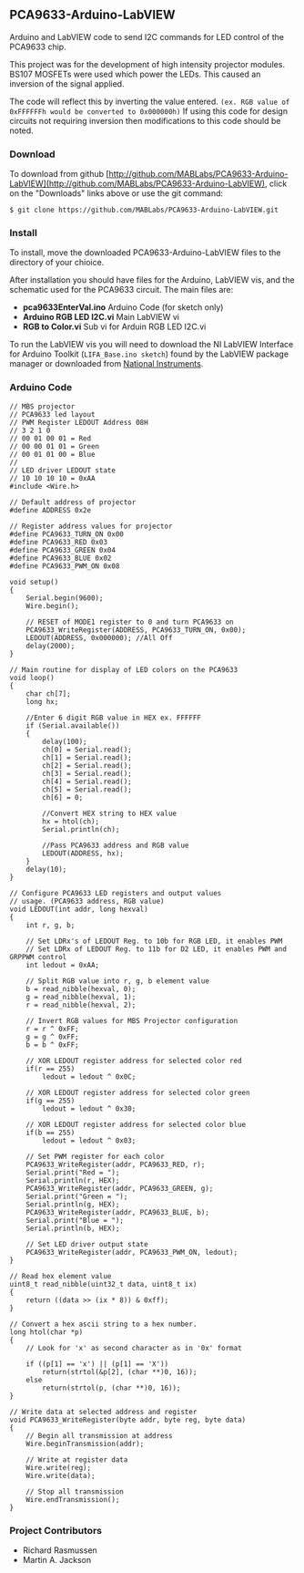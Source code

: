 ## PCA9633-Arduino-LabVIEW ##

Arduino and LabVIEW code to send I2C commands for LED control of the PCA9633 chip.

This project was for the development of high intensity projector modules. BS107 MOSFETs were used which power the LEDs. This caused an inversion of the signal applied. 

The code will reflect this by inverting the value entered. `(ex. RGB value of 0xFFFFFFh would be converted to 0x000000h)` If using this code for design circuits not requiring inversion then modifications to this code should be noted.

### Download ###
To download from github [http://github.com/MABLabs/PCA9633-Arduino-LabVIEW](http://github.com/MABLabs/PCA9633-Arduino-LabVIEW), click on the "Downloads" links above or use the git command:

    $ git clone https://github.com/MABLabs/PCA9633-Arduino-LabVIEW.git

### Install ###
To install, move the downloaded PCA9633-Arduino-LabVIEW files to the directory of your chioice.

After installation you should have files for the Arduino, LabVIEW vis, and the schematic used for the PCA9633 circuit. The main files are:

- **pca9633EnterVal.ino** Arduino Code (for sketch only)
- **Arduino RGB LED I2C.vi** Main LabVIEW vi
- **RGB to Color.vi** Sub vi for Arduin RGB LED I2C.vi 

To run the LabVIEW vis you will need to download the NI LabVIEW Interface for Arduino Toolkit (`LIFA_Base.ino sketch`) found by the LabVIEW package manager or downloaded from [National Instruments](http://search.ni.com/nisearch/app/main/p/bot/no/ap/global/lang/en/pg/1/sn/catnav:mp/q/Arduino/).

### Arduino Code ###

	// MBS projector
	// PCA9633 led layout
	// PWM Register LEDOUT Address 08H
	// 3 2 1 0
	// 00 01 00 01 = Red
	// 00 00 01 01 = Green
	// 00 01 01 00 = Blue
	//
	// LED driver LEDOUT state
	// 10 10 10 10 = 0xAA
	#include <Wire.h>

	// Default address of projector
	#define ADDRESS 0x2e

	// Register address values for projector
	#define PCA9633_TURN_ON 0x00
	#define PCA9633_RED 0x03
	#define PCA9633_GREEN 0x04
	#define PCA9633_BLUE 0x02
	#define PCA9633_PWM_ON 0x08

	void setup()
	{
  		Serial.begin(9600);
  		Wire.begin();

		// RESET of MODE1 register to 0 and turn PCA9633 on
		PCA9633_WriteRegister(ADDRESS, PCA9633_TURN_ON, 0x00);
  		LEDOUT(ADDRESS, 0x000000); //All Off
 		delay(2000);
	}

	// Main routine for display of LED colors on the PCA9633
	void loop()
	{
  		char ch[7];
  		long hx;
  
  		//Enter 6 digit RGB value in HEX ex. FFFFFF
  		if (Serial.available())
  		{
    		delay(100);
    		ch[0] = Serial.read();
    		ch[1] = Serial.read();
    		ch[2] = Serial.read();
    		ch[3] = Serial.read();
    		ch[4] = Serial.read();
    		ch[5] = Serial.read();
    		ch[6] = 0;
    
    		//Convert HEX string to HEX value
    		hx = htol(ch);
    		Serial.println(ch);

    		//Pass PCA9633 address and RGB value
    		LEDOUT(ADDRESS, hx);
  		}
  		delay(10);
	}

	// Configure PCA9633 LED registers and output values
	// usage. (PCA9633 address, RGB value)
	void LEDOUT(int addr, long hexval)
	{
  		int r, g, b;
  
  		// Set LDRx's of LEDOUT Reg. to 10b for RGB LED, it enables PWM
  		// Set LDRx of LEDOUT Reg. to 11b for D2 LED, it enables PWM and GRPPWM control
  		int ledout = 0xAA;

  		// Split RGB value into r, g, b element value
  		b = read_nibble(hexval, 0);
  		g = read_nibble(hexval, 1);
  		r = read_nibble(hexval, 2);
  
  		// Invert RGB values for MBS Projector configuration
  		r = r ^ 0xFF;
  		g = g ^ 0xFF;
  		b = b ^ 0xFF;
  
  		// XOR LEDOUT register address for selected color red
  		if(r == 255)
     		ledout = ledout ^ 0x0C;

  		// XOR LEDOUT register address for selected color green
  		if(g == 255)
     		ledout = ledout ^ 0x30;

  		// XOR LEDOUT register address for selected color blue
  		if(b == 255)
     		ledout = ledout ^ 0x03;

  		// Set PWM register for each color
  		PCA9633_WriteRegister(addr, PCA9633_RED, r);
  		Serial.print("Red = ");
  		Serial.println(r, HEX);
  		PCA9633_WriteRegister(addr, PCA9633_GREEN, g);
  		Serial.print("Green = ");
  		Serial.println(g, HEX);
  		PCA9633_WriteRegister(addr, PCA9633_BLUE, b);
  		Serial.print("Blue = ");
  		Serial.println(b, HEX);

  		// Set LED driver output state
  		PCA9633_WriteRegister(addr, PCA9633_PWM_ON, ledout);
	}

	// Read hex element value
	uint8_t read_nibble(uint32_t data, uint8_t ix)
	{
  		return ((data >> (ix * 8)) & 0xff);
	}

	// Convert a hex ascii string to a hex number.
	long htol(char *p)
	{
		// Look for 'x' as second character as in '0x' format

		if ((p[1] == 'x') || (p[1] == 'X'))
			return(strtol(&p[2], (char **)0, 16));
		else
			return(strtol(p, (char **)0, 16));
	}

	// Write data at selected address and register
	void PCA9633_WriteRegister(byte addr, byte reg, byte data)
	{
  		// Begin all transmission at address
  		Wire.beginTransmission(addr);

  		// Write at register data
  		Wire.write(reg);
  		Wire.write(data);

  		// Stop all transmission
  		Wire.endTransmission();
	} 

### Project Contributors ###

- Richard Rasmussen
- Martin A. Jackson
